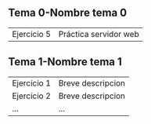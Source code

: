 ## Tema 0-Nombre tema 0

|   |  |
| ------------- | ------------- |
| Ejercicio 5 | Práctica servidor web |

## Tema 1-Nombre tema 1

|   |  |
| ------------- | ------------- |
| Ejercicio 1  | Breve descripcion |
| Ejercicio 2 | Breve descripcion  |
| ... | ...  |
